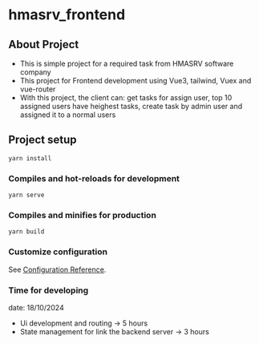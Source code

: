 # hmasrv_frontend

## About Project

- This is simple project for a required task from HMASRV software company
- This project for Frontend development using Vue3, tailwind, Vuex and vue-router
- With this project, the client can: get tasks for assign user, top 10 assigned users have heighest tasks, create task by admin user and assigned it to a normal users

## Project setup
```
yarn install
```

### Compiles and hot-reloads for development
```
yarn serve
```

### Compiles and minifies for production
```
yarn build
```

### Customize configuration
See [Configuration Reference](https://cli.vuejs.org/config/).

### Time for developing
date: 18/10/2024
- Ui development and routing -> 5 hours
- State management for link the backend server ->  3 hours

